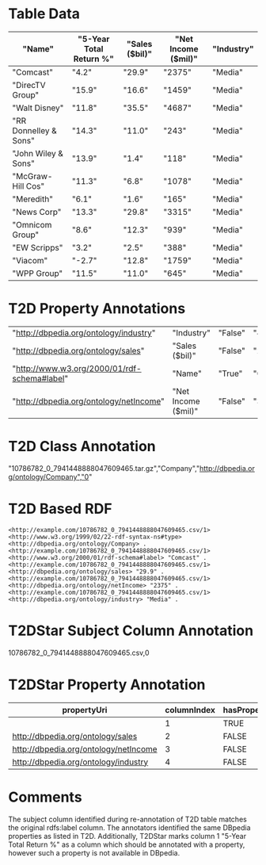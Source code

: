 # Table Data

| "Name"                | "5-Year Total Return %" | "Sales ($bil)" | "Net Income ($mil)" | "Industry" |
|-----------------------|-------------------------|----------------|---------------------|------------|
| "Comcast"             | "4.2"                   | "29.9"         | "2375"              | "Media"    |
| "DirecTV Group"       | "15.9"                  | "16.6"         | "1459"              | "Media"    |
| "Walt Disney"         | "11.8"                  | "35.5"         | "4687"              | "Media"    |
| "RR Donnelley & Sons" | "14.3"                  | "11.0"         | "243"               | "Media"    |
| "John Wiley & Sons"   | "13.9"                  | "1.4"          | "118"               | "Media"    |
| "McGraw-Hill Cos"     | "11.3"                  | "6.8"          | "1078"              | "Media"    |
| "Meredith"            | "6.1"                   | "1.6"          | "165"               | "Media"    |
| "News Corp"           | "13.3"                  | "29.8"         | "3315"              | "Media"    |
| "Omnicom Group"       | "8.6"                   | "12.3"         | "939"               | "Media"    |
| "EW Scripps"          | "3.2"                   | "2.5"          | "388"               | "Media"    |
| "Viacom"              | "-2.7"                  | "12.8"         | "1759"              | "Media"    |
| "WPP Group"           | "11.5"                  | "11.0"         | "645"               | "Media"    |


# T2D Property Annotations

|                                              |                     |         |     |
|----------------------------------------------|---------------------|---------|-----|
| "http://dbpedia.org/ontology/industry"       | "Industry"          | "False" | "4" |
| "http://dbpedia.org/ontology/sales"          | "Sales ($bil)"      | "False" | "2" |
| "http://www.w3.org/2000/01/rdf-schema#label" | "Name"              | "True"  | "0" |
| "http://dbpedia.org/ontology/netIncome"      | "Net Income ($mil)" | "False" | "3" |


# T2D Class Annotation

"10786782_0_7941448888047609465.tar.gz","Company","http://dbpedia.org/ontology/Company","0"

# T2D Based RDF

```
<http://example.com/10786782_0_7941448888047609465.csv/1> <http://www.w3.org/1999/02/22-rdf-syntax-ns#type> <http://dbpedia.org/ontology/Company> .
<http://example.com/10786782_0_7941448888047609465.csv/1> <http://www.w3.org/2000/01/rdf-schema#label> "Comcast" .
<http://example.com/10786782_0_7941448888047609465.csv/1> <http://dbpedia.org/ontology/sales> "29.9" .
<http://example.com/10786782_0_7941448888047609465.csv/1> <http://dbpedia.org/ontology/netIncome> "2375" .
<http://example.com/10786782_0_7941448888047609465.csv/1> <http://dbpedia.org/ontology/industry> "Media" .
```

# T2DStar Subject Column Annotation

10786782_0_7941448888047609465.csv,0

# T2DStar Property Annotation

| propertyUri                           | columnIndex | hasProperty |
|---------------------------------------|-------------|-------------|
|                                       | 1           | TRUE        |
| http://dbpedia.org/ontology/sales     | 2           | FALSE       |
| http://dbpedia.org/ontology/netIncome | 3           | FALSE       |
| http://dbpedia.org/ontology/industry  | 4           | FALSE       |


# Comments

The subject column identified during re-annotation of T2D table matches the original rdfs:label column.
The annotators identified the same DBpedia properties as listed in T2D.
Additionally, T2DStar marks column 1 "5-Year Total Return %" as a column which should be annotated with a property, however such a property is not available in DBpedia.
